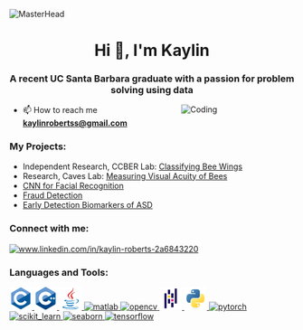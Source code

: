 ![MasterHead](https://i0.wp.com/larrylisky.com/wp-content/uploads/2018/05/2016tkp_neuralnetwork_banner.jpg?fit=2300%2C500&ssl=1)
<h1 align="center">Hi 👋, I'm Kaylin</h1>
<h3 align="center">A recent UC Santa Barbara graduate with a passion for problem solving using data</h3>

<img align="right" alt = "Coding" width = "200" src="https://media.tenor.com/ogsH7Ailje8AAAAM/cat-funny-cat.gif">

- 📫 How to reach me **kaylinrobertss@gmail.com**

<h3 align="left">My Projects:</h3>

  - Independent Research, CCBER Lab: [Classifying Bee Wings](https://github.com/kaylinroberts/Classifying-Bee-Wings/blob/main/Final_Report_and_Code_Bee_Classifier.ipynb) 
  - Research, Caves Lab: [Measuring Visual Acuity of Bees](https://github.com/xwang38438/bee_oda_caves)
  - [CNN for Facial Recognition](https://github.com/kaylinroberts/vignette-cnn-facial-recognition)
  - [Fraud Detection](https://github.com/pstat197/claims-group_15)
  - [Early Detection Biomarkers of ASD](https://github.com/pstat197/biomarkers-group11)


<h3 align="left">Connect with me:</h3>
<p align="left">
<a href="https://linkedin.com/in/www.linkedin.com/in/kaylin-roberts-2a6843220" target="blank"><img align="center" src="https://raw.githubusercontent.com/rahuldkjain/github-profile-readme-generator/master/src/images/icons/Social/linked-in-alt.svg" alt="www.linkedin.com/in/kaylin-roberts-2a6843220" height="30" width="40" /></a>
</p>

<h3 align="left">Languages and Tools:</h3>
<p align="left"> <a href="https://www.cprogramming.com/" target="_blank" rel="noreferrer"> <img src="https://raw.githubusercontent.com/devicons/devicon/master/icons/c/c-original.svg" alt="c" width="40" height="40"/> </a> <a href="https://www.w3schools.com/cpp/" target="_blank" rel="noreferrer"> <img src="https://raw.githubusercontent.com/devicons/devicon/master/icons/cplusplus/cplusplus-original.svg" alt="cplusplus" width="40" height="40"/> </a> <a href="https://www.java.com" target="_blank" rel="noreferrer"> <img src="https://raw.githubusercontent.com/devicons/devicon/master/icons/java/java-original.svg" alt="java" width="40" height="40"/> </a> <a href="https://www.mathworks.com/" target="_blank" rel="noreferrer"> <img src="https://upload.wikimedia.org/wikipedia/commons/2/21/Matlab_Logo.png" alt="matlab" width="40" height="40"/> </a> <a href="https://opencv.org/" target="_blank" rel="noreferrer"> <img src="https://www.vectorlogo.zone/logos/opencv/opencv-icon.svg" alt="opencv" width="40" height="40"/> </a> <a href="https://pandas.pydata.org/" target="_blank" rel="noreferrer"> <img src="https://raw.githubusercontent.com/devicons/devicon/2ae2a900d2f041da66e950e4d48052658d850630/icons/pandas/pandas-original.svg" alt="pandas" width="40" height="40"/> </a> <a href="https://www.python.org" target="_blank" rel="noreferrer"> <img src="https://raw.githubusercontent.com/devicons/devicon/master/icons/python/python-original.svg" alt="python" width="40" height="40"/> </a> <a href="https://pytorch.org/" target="_blank" rel="noreferrer"> <img src="https://www.vectorlogo.zone/logos/pytorch/pytorch-icon.svg" alt="pytorch" width="40" height="40"/> </a> <a href="https://scikit-learn.org/" target="_blank" rel="noreferrer"> <img src="https://upload.wikimedia.org/wikipedia/commons/0/05/Scikit_learn_logo_small.svg" alt="scikit_learn" width="40" height="40"/> </a> <a href="https://seaborn.pydata.org/" target="_blank" rel="noreferrer"> <img src="https://seaborn.pydata.org/_images/logo-mark-lightbg.svg" alt="seaborn" width="40" height="40"/> </a> <a href="https://www.tensorflow.org" target="_blank" rel="noreferrer"> <img src="https://www.vectorlogo.zone/logos/tensorflow/tensorflow-icon.svg" alt="tensorflow" width="40" height="40"/> </a> </p>

